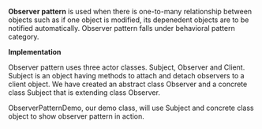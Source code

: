 **Observer pattern** is used when there is one-to-many relationship between objects such as if one object is modified, its depenedent objects are to be notified automatically. Observer pattern falls under behavioral pattern category.

**Implementation**

Observer pattern uses three actor classes. Subject, Observer and Client. Subject is an object having methods to attach and detach observers to a client object. We have created an abstract class Observer and a concrete class Subject that is extending class Observer.

ObserverPatternDemo, our demo class, will use Subject and concrete class object to show observer pattern in action.